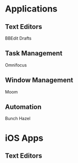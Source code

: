 # 

# Applications

## Text Editors

BBEdit
Drafts

## Task Management

Omnifocus


## Window Management

Moom

## Automation

Bunch
Hazel


# iOS Apps

## Text Editors

